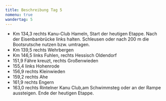 ```yaml
---
title: Beschreibung Tag 5
nomenu: true
wandertag: 5
---
```



- Km 134,3 rechts Kanu-Club Hameln, Start der heutigen Etappe. Nach der Eisenbanbrücke links halten. Schleusen oder nach 200 m die Bootsrutsche nutzen bzw. umtragen.
- Km 139,5 rechts Wehrbergen
- Km 146,5 links Fuhlen, rechts Hessisch Oldendorf
- 151,9 Fähre kreuzt, rechts Großenwieden 
- 155,4 links Hohenrode
- 156,9 rechts Kleinwieden
- 159,2 rechts Ahe
- 161,9 rechts Engern
- 163,0 rechts Rintelner Kanu Club,am Schwimmsteg oder an der Rampe aussteigen. Ende der heutigen Etappe.
